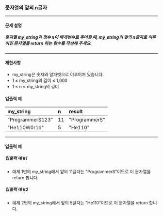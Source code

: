 ### 문자열의 앞의 n글자

***

#### 문제 설명
##### 문자열 my_string과 정수 n이 매개변수로 주어질 때, my_string의 앞의 n글자로 이루어진 문자열을 return 하는 함수를 작성해 주세요.

***

#### 제한사항
* my_string은 숫자와 알파벳으로 이루어져 있습니다.
* 1 ≤ my_string의 길이 ≤ 1,000
* 1 ≤ n ≤ my_string의 길이

#### 입출력 예
my_string	    |n	    |result       |
|:--            |:--    |:--
"ProgrammerS123"|	11	|"ProgrammerS"|
"He110W0r1d"    |	5	|"He110"      |

***

#### 입출력 예
##### 입출력 예 #1
* 예제 1번의 my_string에서 앞의 11글자는 "ProgrammerS"이므로 이 문자열을 return 합니다.

##### 입출력 예 #2
* 예제 2번의 my_string에서 앞의 5글자는 "He110"이므로 이 문자열을 return 합니다.